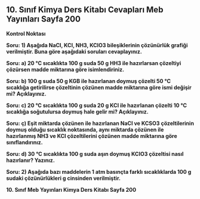 ## 10. Sınıf Kimya Ders Kitabı Cevapları Meb Yayınları Sayfa 200

**Kontrol Noktası**

**Soru: 1) Aşağıda NaCI, KCI, NH3, KCIO3 bileşiklerinin çözünürlük grafiği verilmiştir. Buna göre aşağıdaki soruları cevaplayınız.**

**Soru: a) 20 °C sıcaklıkta 100 g suda 50 g HH3 ile hazırlarsan çözeltiyi çözürsen madde miktarına göre isimlendiriniz.**

**Soru: b) 100 g suda 50 g KGB ile hazırlanan doymuş çözelti 50 °C sıcaklığa getirilirse çözeltinin çözünen madde miktarına göre ismi değişir mi? Açıklayınız.**

**Soru: c) 20 °C sıcaklıkta 100 g suda 20 g KCI ile hazırlanan çözelti 10 °C sıcaklığa soğutulursa doymuş hale gelir mi? Açıklayınız.**

**Soru: ç) Eşit miktarda çözünen ile hazırlanan NaCI ve KCSO3 çözeltilerinin doymuş olduğu sıcaklık noktasında, aynı miktarda çözünen ile hazırlanmış NH3 ve KCI çözeltilerini çözünen madde miktarına göre sınıflandırınız.**

**Soru: d) 30 °C sıcaklıkta 100 g suda aşın doymuş KCIO3 çözeltisi nasıl hazırlanır? Yazınız.**

**Soru: 2) Aşağıda bazı maddelerin 1 atm basınçta farklı sıcaklıklarda 100 g sudaki çözünürlükleri g cinsinden verilmiştir.**

**10. Sınıf Meb Yayınları Kimya Ders Kitabı Sayfa 200**